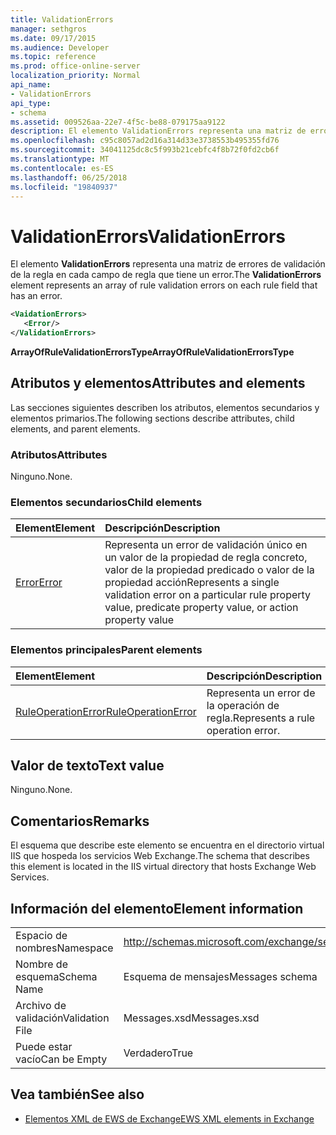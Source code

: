 ```yaml
---
title: ValidationErrors
manager: sethgros
ms.date: 09/17/2015
ms.audience: Developer
ms.topic: reference
ms.prod: office-online-server
localization_priority: Normal
api_name:
- ValidationErrors
api_type:
- schema
ms.assetid: 009526aa-22e7-4f5c-be88-079175aa9122
description: El elemento ValidationErrors representa una matriz de errores de validación de la regla en cada campo de regla que tiene un error.
ms.openlocfilehash: c95c8057ad2d16a314d33e3738553b495355fd76
ms.sourcegitcommit: 34041125dc8c5f993b21cebfc4f8b72f0fd2cb6f
ms.translationtype: MT
ms.contentlocale: es-ES
ms.lasthandoff: 06/25/2018
ms.locfileid: "19840937"
---
```

# <a name="validationerrors"></a><span data-ttu-id="7286e-103">ValidationErrors</span><span class="sxs-lookup"><span data-stu-id="7286e-103">ValidationErrors</span></span>

<span data-ttu-id="7286e-104">El elemento **ValidationErrors** representa una matriz de errores de validación de la regla en cada campo de regla que tiene un error.</span><span class="sxs-lookup"><span data-stu-id="7286e-104">The **ValidationErrors** element represents an array of rule validation errors on each rule field that has an error.</span></span> 
  
```XML
<VaidationErrors>
   <Error/>
</ValidationErrors>
```

 <span data-ttu-id="7286e-105">**ArrayOfRuleValidationErrorsType**</span><span class="sxs-lookup"><span data-stu-id="7286e-105">**ArrayOfRuleValidationErrorsType**</span></span>
## <a name="attributes-and-elements"></a><span data-ttu-id="7286e-106">Atributos y elementos</span><span class="sxs-lookup"><span data-stu-id="7286e-106">Attributes and elements</span></span>

<span data-ttu-id="7286e-107">Las secciones siguientes describen los atributos, elementos secundarios y elementos primarios.</span><span class="sxs-lookup"><span data-stu-id="7286e-107">The following sections describe attributes, child elements, and parent elements.</span></span>
  
### <a name="attributes"></a><span data-ttu-id="7286e-108">Atributos</span><span class="sxs-lookup"><span data-stu-id="7286e-108">Attributes</span></span>

<span data-ttu-id="7286e-109">Ninguno.</span><span class="sxs-lookup"><span data-stu-id="7286e-109">None.</span></span>
  
### <a name="child-elements"></a><span data-ttu-id="7286e-110">Elementos secundarios</span><span class="sxs-lookup"><span data-stu-id="7286e-110">Child elements</span></span>

|<span data-ttu-id="7286e-111">**Element**</span><span class="sxs-lookup"><span data-stu-id="7286e-111">**Element**</span></span>|<span data-ttu-id="7286e-112">**Descripción**</span><span class="sxs-lookup"><span data-stu-id="7286e-112">**Description**</span></span>|
|:-----|:-----|
|[<span data-ttu-id="7286e-113">Error</span><span class="sxs-lookup"><span data-stu-id="7286e-113">Error</span></span>](error.md) <br/> |<span data-ttu-id="7286e-114">Representa un error de validación único en un valor de la propiedad de regla concreto, valor de la propiedad predicado o valor de la propiedad acción</span><span class="sxs-lookup"><span data-stu-id="7286e-114">Represents a single validation error on a particular rule property value, predicate property value, or action property value</span></span>  <br/> |
   
### <a name="parent-elements"></a><span data-ttu-id="7286e-115">Elementos principales</span><span class="sxs-lookup"><span data-stu-id="7286e-115">Parent elements</span></span>

|<span data-ttu-id="7286e-116">**Element**</span><span class="sxs-lookup"><span data-stu-id="7286e-116">**Element**</span></span>|<span data-ttu-id="7286e-117">**Descripción**</span><span class="sxs-lookup"><span data-stu-id="7286e-117">**Description**</span></span>|
|:-----|:-----|
|[<span data-ttu-id="7286e-118">RuleOperationError</span><span class="sxs-lookup"><span data-stu-id="7286e-118">RuleOperationError</span></span>](ruleoperationerror.md) <br/> |<span data-ttu-id="7286e-119">Representa un error de la operación de regla.</span><span class="sxs-lookup"><span data-stu-id="7286e-119">Represents a rule operation error.</span></span>  <br/> |
   
## <a name="text-value"></a><span data-ttu-id="7286e-120">Valor de texto</span><span class="sxs-lookup"><span data-stu-id="7286e-120">Text value</span></span>

<span data-ttu-id="7286e-121">Ninguno.</span><span class="sxs-lookup"><span data-stu-id="7286e-121">None.</span></span>
  
## <a name="remarks"></a><span data-ttu-id="7286e-122">Comentarios</span><span class="sxs-lookup"><span data-stu-id="7286e-122">Remarks</span></span>

<span data-ttu-id="7286e-123">El esquema que describe este elemento se encuentra en el directorio virtual IIS que hospeda los servicios Web Exchange.</span><span class="sxs-lookup"><span data-stu-id="7286e-123">The schema that describes this element is located in the IIS virtual directory that hosts Exchange Web Services.</span></span>
  
## <a name="element-information"></a><span data-ttu-id="7286e-124">Información del elemento</span><span class="sxs-lookup"><span data-stu-id="7286e-124">Element information</span></span>

|||
|:-----|:-----|
|<span data-ttu-id="7286e-125">Espacio de nombres</span><span class="sxs-lookup"><span data-stu-id="7286e-125">Namespace</span></span>  <br/> |http://schemas.microsoft.com/exchange/services/2006/messages  <br/> |
|<span data-ttu-id="7286e-126">Nombre de esquema</span><span class="sxs-lookup"><span data-stu-id="7286e-126">Schema Name</span></span>  <br/> |<span data-ttu-id="7286e-127">Esquema de mensajes</span><span class="sxs-lookup"><span data-stu-id="7286e-127">Messages schema</span></span>  <br/> |
|<span data-ttu-id="7286e-128">Archivo de validación</span><span class="sxs-lookup"><span data-stu-id="7286e-128">Validation File</span></span>  <br/> |<span data-ttu-id="7286e-129">Messages.xsd</span><span class="sxs-lookup"><span data-stu-id="7286e-129">Messages.xsd</span></span>  <br/> |
|<span data-ttu-id="7286e-130">Puede estar vacío</span><span class="sxs-lookup"><span data-stu-id="7286e-130">Can be Empty</span></span>  <br/> |<span data-ttu-id="7286e-131">Verdadero</span><span class="sxs-lookup"><span data-stu-id="7286e-131">True</span></span>  <br/> |
   
## <a name="see-also"></a><span data-ttu-id="7286e-132">Vea también</span><span class="sxs-lookup"><span data-stu-id="7286e-132">See also</span></span>



- [<span data-ttu-id="7286e-133">Elementos XML de EWS de Exchange</span><span class="sxs-lookup"><span data-stu-id="7286e-133">EWS XML elements in Exchange</span></span>](ews-xml-elements-in-exchange.md)

